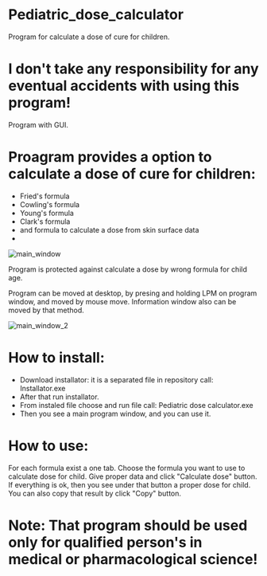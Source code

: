 # Pediatric_dose_calculator
Program for calculate a dose of cure for children.

# I don't take any responsibility for any eventual accidents with using this program!

Program with GUI.

# Proagram provides a option to calculate a dose of cure for children:
- Fried's formula
- Cowling's formula
- Young's formula
- Clark's formula
- and formula to calculate a dose from skin surface data
- 
![main_window](https://github.com/PatrykSiekierzycki/Pediatric_dose_calculator/assets/106544444/a6fbb8e2-93b4-4c47-886e-3126ecabea4f)

Program is protected against calculate a dose by wrong formula for child age.

Program can be moved at desktop, by presing and holding LPM on program window, and moved by mouse move. Information window also can be moved by that method.

![main_window_2](https://github.com/PatrykSiekierzycki/Pediatric_dose_calculator/assets/106544444/9db93b9d-8cfa-4280-a374-cc78fc7a31a7)

# How to install:
- Download installator: it is a separated file in repository call: Installator.exe
- After that run installator.
- From instaled file choose and run file call: Pediatric dose calculator.exe
- Then you see a main program window, and you can use it.

# How to use:
For each formula exist a one tab. Choose  the formula you want to use to calculate dose for child. Give proper data and click "Calculate dose" button. If everything is ok, then you see under that button a proper dose for child. You can also copy that result by click "Copy" button.

# Note: That program should be used only for qualified person's in medical or pharmacological science!

